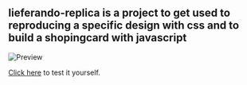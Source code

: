 ## lieferando-replica is a project to get used to reproducing a specific design with css and to build a shopingcard with javascript

![Preview](https://github.com/DanielRolfs/media/blob/main/lieferando-replica/readme.gif?raw=true)

[Click here](https://danielrolfs.github.io/lieferando-replica/) to test it yourself.
